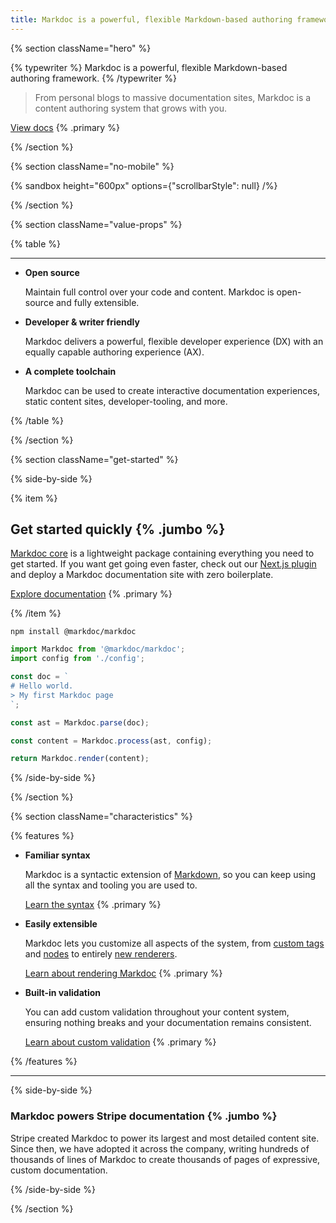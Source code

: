 ```yaml
---
title: Markdoc is a powerful, flexible Markdown-based authoring framework
---
```


{% section className="hero" %}

{% typewriter %}
Markdoc is a powerful, flexible Markdown-based authoring framework.
{% /typewriter %}

> From personal blogs to massive documentation sites, Markdoc is a content authoring system that grows with you.

[View docs](/docs/getting-started) {% .primary %}

{% /section %}

{% section className="no-mobile" %}

{% sandbox height="600px" options={"scrollbarStyle": null} /%}

{% /section %}

{% section className="value-props" %}

{% table %}

---

- **Open source**

  Maintain full control over your code and content. Markdoc is open-source and fully extensible.

- **Developer & writer friendly**

  Markdoc delivers a powerful, flexible developer experience (DX) with an equally capable authoring experience (AX).

- **A complete toolchain**

  Markdoc can be used to create interactive documentation experiences, static content sites, developer-tooling, and more.

{% /table %}

{% /section %}

{% section className="get-started" %}

{% side-by-side %}

{% item %}

## Get started quickly {% .jumbo %}

[Markdoc core](https://github.com/markdoc/markdoc) is a lightweight package containing everything you need to get started. If you want get going even faster, check out our [Next.js plugin](https://github.com/markdoc/next.js) and deploy a Markdoc documentation site with zero boilerplate.

[Explore documentation](/docs/getting-started) {% .primary %}

{% /item %}

```shell
npm install @markdoc/markdoc
```

```js
import Markdoc from '@markdoc/markdoc';
import config from './config';

const doc = `
# Hello world.
> My first Markdoc page
`;

const ast = Markdoc.parse(doc);

const content = Markdoc.process(ast, config);

return Markdoc.render(content);
```

{% /side-by-side %}

{% /section %}

{% section className="characteristics" %}

{% features %}

- **Familiar syntax**

  Markdoc is a syntactic extension of [Markdown](https://commonmark.org/), so you can keep using all the syntax and tooling you are used to.

  [Learn the syntax](/docs/syntax) {% .primary %}

- **Easily extensible**

  Markdoc lets you customize all aspects of the system, from [custom tags](/docs/tags) and [nodes](/docs/nodes) to entirely [new renderers](/docs/render).

  [Learn about rendering Markdoc](/docs/render) {% .primary %}

- **Built-in validation**

  You can add custom validation throughout your content system, ensuring nothing breaks and your documentation remains consistent.

  [Learn about custom validation](/docs/validation) {% .primary %}

{% /features %}

---

{% side-by-side %}

### Markdoc powers Stripe documentation {% .jumbo %}

Stripe created Markdoc to power its largest and most detailed content site. Since then, we have adopted it across the company, writing hundreds of thousands of lines of Markdoc to create thousands of pages of expressive, custom documentation.

{% /side-by-side %}

{% /section %}
